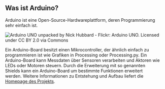 ## Was ist Arduino?

Arduino ist eine Open-Source-Hardwareplattform, deren Programmierung sehr einfach ist.

![Arduino UNO unpacked by Nick Hubbard - Flickr: Arduino UNO. Licensed under CC BY 2.0 via Commons](images/01-4-1200px-Arduino_UNO_unpacked.jpg)

Ein Arduino-Board besitzt einen Mikrocontroller, der ähnlich einfach zu programmieren ist wie Grafiken in Processing oder Processing.py. Ein Arduino-Board kann Messdaten über Sensoren verarbeiten und Aktoren wie LEDs oder Motoren steuern. Durch die Erweiterung mit so genannten Shields kann ein Arduino-Board um bestimmte Funktionen erweitert werden. Weitere Informationen zu Entstehung und Aufbau liefert die [Homepage des Projekts](https://www.arduino.cc/en/Guide/Introduction).
